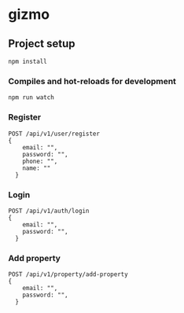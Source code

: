 # gizmo

## Project setup
```
npm install
```

### Compiles and hot-reloads for development
```
npm run watch
```

### Register
```
POST /api/v1/user/register
{
    email: "",
    password: "",
    phone: "",
    name: ""
  }

```

### Login
```
POST /api/v1/auth/login
{
    email: "",
    password: "",
  }

```

### Add property
```
POST /api/v1/property/add-property
{
    email: "",
    password: "",
  }

```
